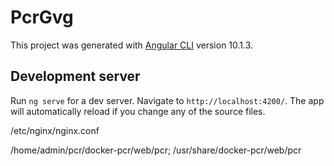 # PcrGvg

This project was generated with [Angular CLI](https://github.com/angular/angular-cli) version 10.1.3.

## Development server

Run `ng serve` for a dev server. Navigate to `http://localhost:4200/`. The app will automatically reload if you change any of the source files.


 /etc/nginx/nginx.conf

 /home/admin/pcr/docker-pcr/web/pcr;
 /usr/share/docker-pcr/web/pcr